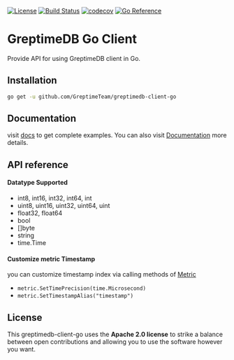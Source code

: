 [![License](https://img.shields.io/badge/License-Apache%202.0-blue.svg)](https://github.com/GreptimeTeam/greptimedb-client-go/blob/main/LICENSE)
[![Build Status](https://github.com/greptimeteam/greptimedb-client-go/actions/workflows/ci.yml/badge.svg)](https://github.com/GreptimeTeam/greptimedb-client-go/blob/main/.github/workflows/ci.yml)
[![codecov](https://codecov.io/gh/GreptimeTeam/greptimedb-client-go/branch/main/graph/badge.svg?token=76KIKITADQ)](https://codecov.io/gh/GreptimeTeam/greptimedb-client-go)
[![Go Reference](https://pkg.go.dev/badge/github.com/GreptimeTeam/greptimedb-client-go.svg)](https://pkg.go.dev/github.com/GreptimeTeam/greptimedb-client-go)
# GreptimeDB Go Client

Provide API for using GreptimeDB client in Go.

## Installation

```sh
go get -u github.com/GreptimeTeam/greptimedb-client-go
```

## Documentation

visit [docs](./docs) to get complete examples. You can also visit [Documentation][document] more details.

## API reference

#### Datatype Supported

- int8, int16, int32, int64, int
- uint8, uint16, uint32, uint64, uint
- float32, float64
- bool
- []byte
- string
- time.Time

#### Customize metric Timestamp

you can customize timestamp index via calling methods of [Metric][metric_doc]

- `metric.SetTimePrecision(time.Microsecond)`
- `metric.SetTimestampAlias("timestamp")`

## License

This greptimedb-client-go uses the __Apache 2.0 license__ to strike a balance
between open contributions and allowing you to use the software however you want.

<!-- links -->
[document]: https://pkg.go.dev/github.com/GreptimeTeam/greptimedb-client-go
[metric_doc]: https://pkg.go.dev/github.com/GreptimeTeam/greptimedb-client-go#Metric
